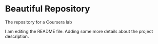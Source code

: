 # Beautiful Repository
The repository for a Coursera lab

I am editing the README file. Adding some more details about the project description.
